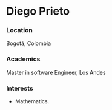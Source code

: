 # Diego Prieto

### Location

Bogotá, Colombia

### Academics

Master in software Engineer, Los Andes

### Interests

- Mathematics.

